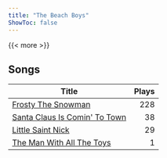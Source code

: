 ```yaml
---
title: "The Beach Boys"
ShowToc: false
---
```


{{< more >}}

## Songs
Title | Plays 
----- | -----: 
[Frosty The Snowman](/songs/frosty-the-snowman) | 228
[Santa Claus Is Comin' To Town](/songs/santa-claus-is-comin-to-town) | 38
[Little Saint Nick](/songs/little-saint-nick) | 29
[The Man With All The Toys](/songs/the-man-with-all-the-toys) | 1

